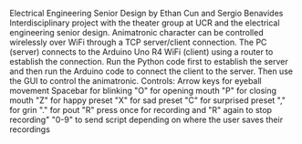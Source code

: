 Electrical Engineering Senior Design by Ethan Cun and Sergio Benavides
Interdisciplinary project with the theater group at UCR and the electrical engineering senior design. 
Animatronic character can be controlled wirelessly over WiFi through a TCP server/client connection. 
The PC (server) connects to the Arduino Uno R4 WiFi (client) using a router to establish the connection.
Run the Python code first to establish the server and then run the Arduino code to connect the client to the server.
Then use the GUI to control the animatronic.
Controls: 
Arrow keys for eyeball movement
Spacebar for blinking
"O" for opening mouth
"P" for closing mouth
"Z" for happy preset
"X" for sad preset
"C" for surprised preset
"," for grin
"." for pout
"R" press once for recording and "R" again to stop recording"
"0-9" to send script depending on where the user saves their recordings
